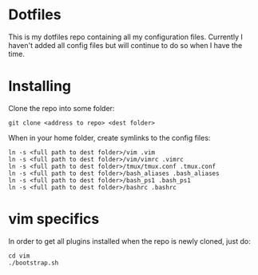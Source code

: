 # Dotfiles
This is my dotfiles repo containing all my configuration files.
Currently I haven't added all config files but will continue to do so
when I have the time.

# Installing
Clone the repo into some folder:

	git clone <address to repo> <dest folder>

When in your home folder, create symlinks to the config files:

	ln -s <full path to dest folder>/vim .vim
	ln -s <full path to dest folder>/vim/vimrc .vimrc
	ln -s <full path to dest folder>/tmux/tmux.conf .tmux.conf
	ln -s <full path to dest folder>/bash_aliases .bash_aliases
	ln -s <full path to dest folder>/bash_ps1 .bash_ps1
	ln -s <full path to dest folder>/bashrc .bashrc

# vim specifics
In order to get all plugins installed when the repo is newly cloned,
just do:

	cd vim
	./bootstrap.sh


